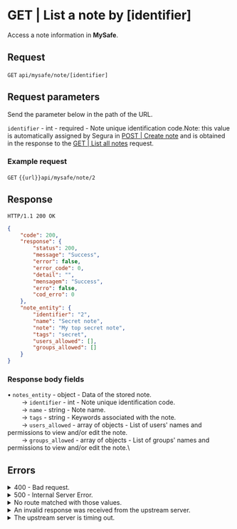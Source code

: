 # GET | List a note by \[identifier]

Access a note information in **MySafe**.

## Request

`GET` `api/mysafe/note/[identifier]`

## Request parameters

Send the parameter below in the path of the URL.

`identifier` - int - required - Note unique identification code.Note: this value is automatically assigned by Segura in [POST | Create note](../../../../../v4/docs/api-post-create-note/) and is obtained in the response to the [GET | List all notes](../../../../../v4/docs/pt/api-get-list-all-notes/) request.

### Example request

`GET` `{{url}}api/mysafe/note/2`

## Response

```
HTTP/1.1 200 OK 
```

```json
{
    "code": 200,
    "response": {
        "status": 200,
        "message": "Success",
        "error": false,
        "error_code": 0,
        "detail": "",
        "mensagem": "Success",
        "erro": false,
        "cod_erro": 0
    },
    "note_entity": {
        "identifier": "2",
        "name": "Secret note",
        "note": "My top secret note",
        "tags": "secret",
        "users_allowed": [],
        "groups_allowed": []
    }
}
```

### Response body fields

• `notes_entity` - object - Data of the stored note.\
&#x20;   → `identifier` - int - Note unique identification code.\
&#x20;   → `name` - string - Note name.\
&#x20;   → `tags` - string - Keywords associated with the note.\
&#x20;   → `users_allowed` - array of objects - List of users' names and permissions to view and/or edit the note.\
&#x20;   → `groups_allowed` - array of objects - List of groups' names and permissions to view and/or edit the note.\


## Errors

<details>

<summary>400 - Bad request.</summary>

***

Message: "1006 User does not have access"\


Possible cause: user doesn't have access to this note.\


***

Message: "1010: Unexpected identifier type"\


Possible cause: URL not recognized.\
Solution: check the URL and resend the request .

***

</details>

<details>

<summary>500 - Internal Server Error.</summary>

***

***

Message: "Unexpected error."\


Possible cause: the error is on the Segura server.\
Solution: contact the support team for more information.

***

</details>

<details>

<summary>No route matched with those values.</summary>

***

Message: "No route matched with those values."

Possible causes: failure in your application's authentication with the Segura server or incorrect URL.\
Solution: check the authentication parameters such as `Access Token URL`, `Client ID`, and `Client Secret` and request a new access token or check and correct the URL.

***

</details>

<details>

<summary>An invalid response was received from the upstream server.</summary>

***

Message: "An invalid response was received from the upstream server."

Possible cause: the upstream server may be taking too long to respond, leading to a timeout error interpreted as an invalid response by the proxy/gateway server.\
Solution: check the connectivity between the request origin and the Segura server.

***

</details>

<details>

<summary>The upstream server is timing out.</summary>

***

Message: "The upstream server is timing out."

Possible cause: the request timed out.\
Solution: check the connectivity between the request origin and the Segura server.

***

</details>
